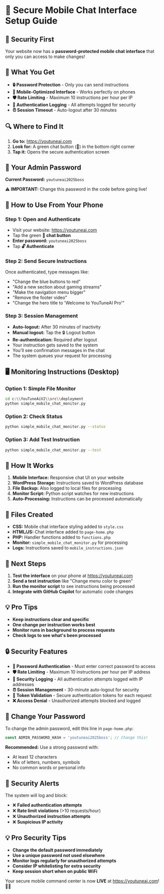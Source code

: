 # 📱 Secure Mobile Chat Interface Setup Guide

## 🔐 Security First
Your website now has a **password-protected mobile chat interface** that only you can access to make changes!

## 🎯 What You Get
- **🔒 Password Protection** - Only you can send instructions
- **📱 Mobile-Optimized Interface** - Works perfectly on phones
- **🛡️ Rate Limiting** - Maximum 10 instructions per hour per IP
- **📝 Authentication Logging** - All attempts logged for security
- **⏰ Session Timeout** - Auto-logout after 30 minutes

## 🔍 Where to Find It
1. **Go to:** https://youtuneai.com
2. **Look for:** A green chat button (💬) in the bottom right corner
3. **Tap it:** Opens the secure authentication screen

## 🔑 Your Admin Password
**Current Password:** `youtuneai2025boss`

⚠️ **IMPORTANT:** Change this password in the code before going live!

## 📱 How to Use From Your Phone

### Step 1: Open and Authenticate
- Visit your website: https://youtuneai.com
- Tap the green **💬 chat button**
- **Enter password:** `youtuneai2025boss`
- Tap **🔓 Authenticate**

### Step 2: Send Secure Instructions
Once authenticated, type messages like:
- "Change the blue buttons to red"
- "Add a new section about gaming streams" 
- "Make the navigation menu bigger"
- "Remove the footer video"
- "Change the hero title to 'Welcome to YouTuneAI Pro'"

### Step 3: Session Management
- **Auto-logout:** After 30 minutes of inactivity
- **Manual logout:** Tap the 🔒 Logout button
- **Re-authentication:** Required after logout
- Your instruction gets saved to the system
- You'll see confirmation messages in the chat
- The system queues your request for processing

## 🖥️ Monitoring Instructions (Desktop)

### Option 1: Simple File Monitor
```bash
cd c:\\YouTuneAiV2\\src\\deployment
python simple_mobile_chat_monitor.py
```

### Option 2: Check Status
```bash
python simple_mobile_chat_monitor.py --status
```

### Option 3: Add Test Instruction
```bash
python simple_mobile_chat_monitor.py --test
```

## 🔧 How It Works

1. **Mobile Interface:** Responsive chat UI on your website
2. **WordPress Storage:** Instructions saved to WordPress database
3. **File Backup:** Also logged to local files for processing
4. **Monitor Script:** Python script watches for new instructions
5. **Auto-Processing:** Instructions can be processed automatically

## 📁 Files Created

- **CSS:** Mobile chat interface styling added to `style.css`
- **HTML/JS:** Chat interface added to `page-home.php` 
- **PHP:** Handler functions added to `functions.php`
- **Monitor:** `simple_mobile_chat_monitor.py` for processing
- **Logs:** Instructions saved to `mobile_instructions.json`

## 🚀 Next Steps

1. **Test the interface** on your phone at https://youtuneai.com
2. **Send a test instruction** like "Change menu color to green"
3. **Run the monitor script** to see instructions being processed
4. **Integrate with GitHub Copilot** for automatic code changes

## 💡 Pro Tips

- **Keep instructions clear and specific**
- **One change per instruction works best**
- **Monitor runs in background to process requests**
- **Check logs to see what's been processed**

## 🔒 Security Features

- **🔐 Password Authentication** - Must enter correct password to access
- **🛡️ Rate Limiting** - Maximum 10 instructions per hour per IP address
- **📝 Security Logging** - All authentication attempts logged with IP addresses
- **⏰ Session Management** - 30-minute auto-logout for security
- **🔑 Token Validation** - Secure authentication tokens for each request
- **❌ Access Denial** - Unauthorized attempts blocked and logged

## 🔧 Change Your Password

To change the admin password, edit this line in `page-home.php`:

```javascript
const ADMIN_PASSWORD_HASH = 'youtuneai2025boss'; // Change this!
```

**Recommended:** Use a strong password with:
- At least 12 characters
- Mix of letters, numbers, symbols
- No common words or personal info

## 🚨 Security Alerts

The system will log and block:
- ❌ **Failed authentication attempts**
- ❌ **Rate limit violations** (>10 requests/hour)
- ❌ **Unauthorized instruction attempts**
- ❌ **Suspicious IP activity**

## 💡 Pro Security Tips

- **Change the default password immediately**
- **Use a unique password not used elsewhere**
- **Monitor logs regularly for unauthorized attempts**
- **Consider IP whitelisting for extra security**
- **Keep session short when on public WiFi**

Your secure mobile command center is now **LIVE** at https://youtuneai.com! 🔐🎉

